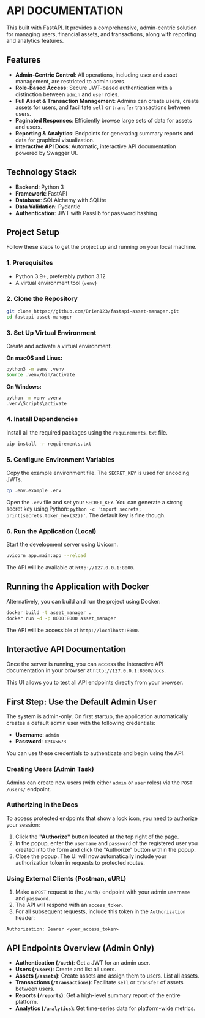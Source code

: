 # API DOCUMENTATION

This built with FastAPI. It provides a comprehensive, admin-centric solution for managing users, financial assets, and transactions, along with reporting and analytics features.

## Features

* **Admin-Centric Control**: All operations, including user and asset management, are restricted to admin users.
* **Role-Based Access**: Secure JWT-based authentication with a distinction between `admin` and `user` roles.
* **Full Asset & Transaction Management**: Admins can create users, create assets for users, and facilitate `sell` or `transfer` transactions between users.
* **Paginated Responses**: Efficiently browse large sets of data for assets and users.
* **Reporting & Analytics**: Endpoints for generating summary reports and data for graphical visualization.
* **Interactive API Docs**: Automatic, interactive API documentation powered by Swagger UI.

## Technology Stack

* **Backend**: Python 3
* **Framework**: FastAPI
* **Database**: SQLAlchemy with SQLite
* **Data Validation**: Pydantic
* **Authentication**: JWT with Passlib for password hashing

## Project Setup

Follow these steps to get the project up and running on your local machine.

### 1. Prerequisites

* Python 3.9+, preferably python 3.12
* A virtual environment tool (`venv`)

### 2. Clone the Repository

```bash
git clone https://github.com/Brien123/fastapi-asset-manager.git
cd fastapi-asset-manager
```

### 3. Set Up Virtual Environment

Create and activate a virtual environment.

**On macOS and Linux:**

```bash
python3 -m venv .venv
source .venv/bin/activate
```

**On Windows:**

```bash
python -m venv .venv
.venv\Scripts\activate
```

### 4. Install Dependencies

Install all the required packages using the `requirements.txt` file.

```bash
pip install -r requirements.txt
```

### 5. Configure Environment Variables

Copy the example environment file. The `SECRET_KEY` is used for encoding JWTs.

```bash
cp .env.example .env
```

Open the `.env` file and set your `SECRET_KEY`. You can generate a strong secret key using Python:
`python -c 'import secrets; print(secrets.token_hex(32))'`. The default key is fine though.

### 6. Run the Application (Local)

Start the development server using Uvicorn.

```bash
uvicorn app.main:app --reload
```

The API will be available at `http://127.0.0.1:8000`.

## Running the Application with Docker

Alternatively, you can build and run the project using Docker:

```bash
docker build -t asset_manager .
docker run -d -p 8000:8000 asset_manager
```

The API will be accessible at `http://localhost:8000`.

## Interactive API Documentation

Once the server is running, you can access the interactive API documentation in your browser at `http://127.0.0.1:8000/docs`.

This UI allows you to test all API endpoints directly from your browser.

## First Step: Use the Default Admin User

The system is admin-only. On first startup, the application automatically creates a default admin user with the following credentials:

- **Username**: `admin`
- **Password**: `12345678`

You can use these credentials to authenticate and begin using the API.

### Creating Users (Admin Task)

Admins can create new users (with either `admin` or `user` roles) via the `POST /users/` endpoint.

### Authorizing in the Docs

To access protected endpoints that show a lock icon, you need to authorize your session:

1. Click the **"Authorize"** button located at the top right of the page.
2. In the popup, enter the `username` and `password` of the registered user you created into the form and click the "Authorize" button within the popup.
3. Close the popup. The UI will now automatically include your authorization token in requests to protected routes.

### Using External Clients (Postman, cURL)

1.  Make a `POST` request to the `/auth/` endpoint with your admin `username` and `password`.
2.  The API will respond with an `access_token`.
3.  For all subsequent requests, include this token in the `Authorization` header:

   ```
   Authorization: Bearer <your_access_token>
   ```

## API Endpoints Overview (Admin Only)

*   **Authentication (`/auth`)**: Get a JWT for an admin user.
*   **Users (`/users`)**: Create and list all users.
*   **Assets (`/assets`)**: Create assets and assign them to users. List all assets.
*   **Transactions (`/transactions`)**: Facilitate `sell` or `transfer` of assets between users.
*   **Reports (`/reports`)**: Get a high-level summary report of the entire platform.
*   **Analytics (`/analytics`)**: Get time-series data for platform-wide metrics.
